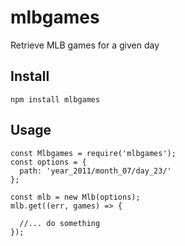 # mlbgames
Retrieve MLB games for a given day

## Install
```
npm install mlbgames
```

## Usage
```
const Mlbgames = require('mlbgames');
const options = {
  path: 'year_2011/month_07/day_23/'
};

const mlb = new Mlb(options);
mlb.get((err, games) => {

  //... do something
});
```
